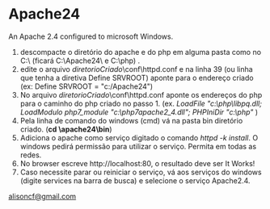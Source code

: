 # Apache24

An Apache 2.4 configured to microsoft Windows.

 1. descompacte o diretório do apache e do php em alguma pasta como no C:\ (ficará C:\Apache24\ e C:\php) .
 2. edite o arquivo $diretorioCriado$\conf\httpd.conf e na linha 39 (ou linha que tenha a diretiva Define SRVROOT) aponte para o endereço criado (ex: Define SRVROOT = "c:/Apache24") 
 3. No arquivo $diretorioCriado$\conf\httpd.conf aponte os endereços do php para o caminho do php criado no passo 1. (ex. <i>LoadFile "c:\php\libpq.dll; LoadModulo php7_module "c:\php7apache2_4.dll"; PHPIniDir "c:\php" </i>) 
 5. Pela linha de comando do windows (cmd) vá na pasta bin diretório criado. (<b>cd \apache24\bin</b>)
 6. Adiciona o apache como serviço digitado o comando <i>httpd -k install</i>. O windows pedirá permissão para utilizar o serviço. Permita em todas as redes.
 7. No browser escreve http://localhost:80, o resultado deve ser It Works!
 8. Caso necessite parar ou reiniciar o serviço, vá aos serviços do windows (digite services na barra de busca) e selecione o serviço Apache2.4. 


alisoncf@gmail.com
